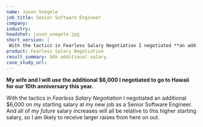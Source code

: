 ```yaml
---
name: Jason Voegele
job_title: Senior Software Engineer
company: 
industry: 
headshot: jason_voegele.jpg
short_version: |
 With the tactics in Fearless Salary Negotiation I negotiated **an additional $6,000 on my starting salary at my new job as a Senior Software Engineer**. And all of my future salary increases will all be relative to this higher starting salary, so I am likely to receive larger raises from here on out.
product: Fearless Salary Negotiation
result_summary: $6k additional salary.
case_study_url: 
---
```


**My wife and I will use the additional $6,000 I negotiated to go to Hawaii for our 10th anniversary this year.**

With the tactics in _Fearless Salary Negotiation_ I negotiated an additional $6,000 on my starting salary at my new job as a Senior Software Engineer. And all of my _future_ salary increases will all be relative to this higher starting salary, so I am likely to receive larger raises from here on out.